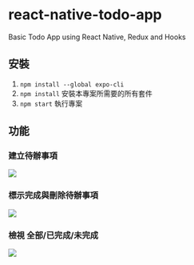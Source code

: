 # react-native-todo-app
Basic Todo App using React Native, Redux and Hooks

## 安裝
1. `npm install --global expo-cli`
2. `npm install` 安裝本專案所需要的所有套件
3. `npm start` 執行專案

## 功能
### 建立待辦事項
![](https://i.imgur.com/UjlIzZY.gif)
### 標示完成與刪除待辦事項
![](https://i.imgur.com/8TW8VQx.gif)
### 檢視 全部/已完成/未完成 
![](https://i.imgur.com/Foq1peL.gif)
